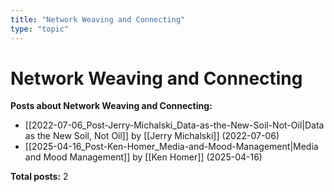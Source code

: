 ```yaml
---
title: "Network Weaving and Connecting"
type: "topic"
---
```


# Network Weaving and Connecting

**Posts about Network Weaving and Connecting:**

- [[2022-07-06_Post-Jerry-Michalski_Data-as-the-New-Soil-Not-Oil|Data as the New Soil, Not Oil]] by [[Jerry Michalski]] (2022-07-06)
- [[2025-04-16_Post-Ken-Homer_Media-and-Mood-Management|Media and Mood Management]] by [[Ken Homer]] (2025-04-16)

**Total posts:** 2
